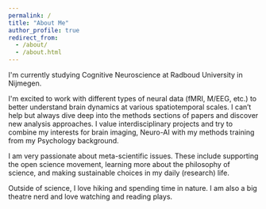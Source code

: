 ```yaml
---
permalink: /
title: "About Me"
author_profile: true
redirect_from: 
  - /about/
  - /about.html
---
```



I'm currently studying Cognitive Neuroscience at Radboud University in Nijmegen. 

I'm excited to work with different types of neural data (fMRI, M/EEG, etc.) to better understand brain dynamics at various spatiotemporal scales. 
I can’t help but always dive deep into the methods sections of papers and discover new analysis approaches.
I value interdisciplinary projects and try to combine my interests for brain imaging, Neuro-AI with my methods training from my Psychology background.

I am very passionate about meta-scientific issues. These include supporting the open science movement, learning more about the philosophy of science, and making sustainable choices in my daily (research) life.

Outside of science, I love hiking and spending time in nature.
I am also a big theatre nerd and love watching and reading plays.




